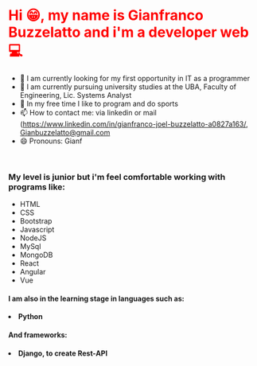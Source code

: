 <h1 style='color: red'> Hi 😁, my name is Gianfranco Buzzelatto and i'm a developer web 💻</h1>

 - 🔭 I am currently looking for my first opportunity in IT as a programmer
 - 🌱 I am currently pursuing university studies at the UBA, Faculty of Engineering, Lic. Systems Analyst
 - 🧭 In my free time I like to program and do sports
 - 📫 How to contact me: via linkedin or mail (https://www.linkedin.com/in/gianfranco-joel-buzzelatto-a0827a163/, Gianbuzzelatto@gmail.com
 - 😄 Pronouns: Gianf
<br>
<h3>My level is junior but i'm feel comfortable working with programs like:</h3>
<ul>
  <li>HTML</li>
  <li>CSS</li>
  <li>Bootstrap</li>
  <li>Javascript</li>
  <li>NodeJS</li>
  <li>MySql</li>
  <li>MongoDB</li>
  <li>React</li>
  <li>Angular</li>
  <li>Vue</li>
</ul>

<h4>I am also in the learning stage in languages such as:<h4>
  <li>Python</li>
<h4>And frameworks:<h4>
  <li>Django, to create Rest-API </li>

